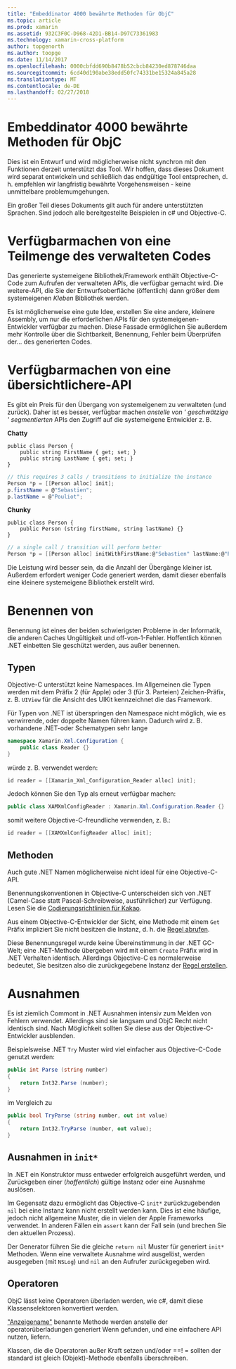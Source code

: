 ```yaml
---
title: "Embeddinator 4000 bewährte Methoden für ObjC"
ms.topic: article
ms.prod: xamarin
ms.assetid: 932C3F0C-D968-42D1-BB14-D97C73361983
ms.technology: xamarin-cross-platform
author: topgenorth
ms.author: toopge
ms.date: 11/14/2017
ms.openlocfilehash: 0000cbfdd690b8478b52cbcb84230ed878746daa
ms.sourcegitcommit: 6cd40d190abe38edd50fc74331be15324a845a28
ms.translationtype: MT
ms.contentlocale: de-DE
ms.lasthandoff: 02/27/2018
---
```

# <a name="embeddinator-4000-best-practices-for-objc"></a>Embeddinator 4000 bewährte Methoden für ObjC

Dies ist ein Entwurf und wird möglicherweise nicht synchron mit den Funktionen derzeit unterstützt das Tool. Wir hoffen, dass dieses Dokument wird separat entwickeln und schließlich das endgültige Tool entsprechen, d. h. empfehlen wir langfristig bewährte Vorgehensweisen - keine unmittelbare problemumgehungen.

Ein großer Teil dieses Dokuments gilt auch für andere unterstützten Sprachen. Sind jedoch alle bereitgestellte Beispielen in c# und Objective-C.


# <a name="exposing-a-subset-of-the-managed-code"></a>Verfügbarmachen von eine Teilmenge des verwalteten Codes

Das generierte systemeigene Bibliothek/Framework enthält Objective-C-Code zum Aufrufen der verwalteten APIs, die verfügbar gemacht wird. Die weitere-API, die Sie der Entwurfsoberfläche (öffentlich) dann größer dem systemeigenen _Kleben_ Bibliothek werden.

Es ist möglicherweise eine gute Idee, erstellen Sie eine andere, kleinere Assembly, um nur die erforderlichen APIs für den systemeigenen-Entwickler verfügbar zu machen. Diese Fassade ermöglichen Sie außerdem mehr Kontrolle über die Sichtbarkeit, Benennung, Fehler beim Überprüfen der... des generierten Codes.


# <a name="exposing-a-chunkier-api"></a>Verfügbarmachen von eine übersichtlichere-API

Es gibt ein Preis für den Übergang von systemeigenem zu verwalteten (und zurück). Daher ist es besser, verfügbar machen _anstelle von ' geschwätzige ' segmentierten_ APIs den Zugriff auf die systemeigene Entwickler z. B.

**Chatty**
```
public class Person {
    public string FirstName { get; set; }
    public string LastName { get; set; }
}
```

```csharp
// this requires 3 calls / transitions to initialize the instance
Person *p = [[Person alloc] init];
p.firstName = @"Sebastien";
p.lastName = @"Pouliot";
```

**Chunky**
```
public class Person {
    public Person (string firstName, string lastName) {}
}
```

```csharp
// a single call / transition will perform better
Person *p = [[Person alloc] initWithFirstName:@"Sebastien" lastName:@"Pouliot"];
```

Die Leistung wird besser sein, da die Anzahl der Übergänge kleiner ist. Außerdem erfordert weniger Code generiert werden, damit dieser ebenfalls eine kleinere systemeigene Bibliothek erstellt wird.


# <a name="naming"></a>Benennen von

Benennung ist eines der beiden schwierigsten Probleme in der Informatik, die anderen Caches Ungültigkeit und off-von-1-Fehler. Hoffentlich können .NET einbetten Sie geschützt werden, aus außer benennen.

## <a name="types"></a>Typen

Objective-C unterstützt keine Namespaces. Im Allgemeinen die Typen werden mit dem Präfix 2 (für Apple) oder 3 (für 3. Parteien) Zeichen-Präfix, z. B. `UIView` für die Ansicht des UIKit kennzeichnet die das Framework.

Für Typen von .NET ist überspringen den Namespace nicht möglich, wie es verwirrende, oder doppelte Namen führen kann. Dadurch wird z. B. vorhandene .NET-oder Schematypen sehr lange

```csharp
namespace Xamarin.Xml.Configuration {
    public class Reader {}
}
```

würde z. B. verwendet werden:

```csharp
id reader = [[Xamarin_Xml_Configuration_Reader alloc] init];
```

Jedoch können Sie den Typ als erneut verfügbar machen:

```csharp
public class XAMXmlConfigReader : Xamarin.Xml.Configuration.Reader {}
```

somit weitere Objective-C-freundliche verwenden, z. B.:

```csharp
id reader = [[XAMXmlConfigReader alloc] init];
```

## <a name="methods"></a>Methoden

Auch gute .NET Namen möglicherweise nicht ideal für eine Objective-C-API.

Benennungskonventionen in Objective-C unterscheiden sich von .NET (Camel-Case statt Pascal-Schreibweise, ausführlicher) zur Verfügung.
Lesen Sie die [Codierungsrichtlinien für Kakao](https://developer.apple.com/library/content/documentation/Cocoa/Conceptual/CodingGuidelines/Articles/NamingMethods.html#//apple_ref/doc/uid/20001282-BCIGIJJF).

Aus einem Objective-C-Entwickler der Sicht, eine Methode mit einem `Get` Präfix impliziert Sie nicht besitzen die Instanz, d. h. die [Regel abrufen](https://developer.apple.com/library/content/documentation/CoreFoundation/Conceptual/CFMemoryMgmt/Concepts/Ownership.html#//apple_ref/doc/uid/20001148-SW1).

Diese Benennungsregel wurde keine Übereinstimmung in der .NET GC-Welt; eine .NET-Methode übergeben wird mit einem `Create` Präfix wird in .NET Verhalten identisch. Allerdings Objective-C es normalerweise bedeutet, Sie besitzen also die zurückgegebene Instanz der [Regel erstellen](https://developer.apple.com/library/content/documentation/CoreFoundation/Conceptual/CFMemoryMgmt/Concepts/Ownership.html#//apple_ref/doc/uid/20001148-103029).

# <a name="exceptions"></a>Ausnahmen

Es ist ziemlich Commont in .NET Ausnahmen intensiv zum Melden von Fehlern verwendet. Allerdings sind sie langsam und ObjC Recht nicht identisch sind. Nach Möglichkeit sollten Sie diese aus der Objective-C-Entwickler ausblenden.

Beispielsweise .NET `Try` Muster wird viel einfacher aus Objective-C-Code genutzt werden:

```csharp
public int Parse (string number)
{
    return Int32.Parse (number);
}
```

im Vergleich zu

```csharp
public bool TryParse (string number, out int value)
{
    return Int32.TryParse (number, out value);
}
```

## <a name="exceptions-inside-init"></a>Ausnahmen in `init*`

In .NET ein Konstruktor muss entweder erfolgreich ausgeführt werden, und Zurückgeben einer (_hoffentlich_) gültige Instanz oder eine Ausnahme auslösen.

Im Gegensatz dazu ermöglicht das Objective-C `init*` zurückzugebenden `nil` bei eine Instanz kann nicht erstellt werden kann. Dies ist eine häufige, jedoch nicht allgemeine Muster, die in vielen der Apple Frameworks verwendet. In anderen Fällen ein `assert` kann der Fall sein (und brechen Sie den aktuellen Prozess).

Der Generator führen Sie die gleiche `return nil` Muster für generiert `init*` Methoden. Wenn eine verwaltete Ausnahme wird ausgelöst, werden ausgegeben (mit `NSLog`) und `nil` an den Aufrufer zurückgegeben wird.

## <a name="operators"></a>Operatoren

ObjC lässt keine Operatoren überladen werden, wie c#, damit diese Klassenselektoren konvertiert werden.

["Anzeigename"](https://msdn.microsoft.com/en-us/library/ms229032(v=vs.110).aspx) benannte Methode werden anstelle der operatorüberladungen generiert Wenn gefunden, und eine einfachere API nutzen, liefern.

Klassen, die die Operatoren außer Kraft setzen und/oder ==! = sollten der standard ist gleich (Objekt)-Methode ebenfalls überschreiben.
